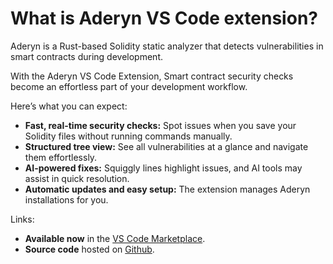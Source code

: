 # What is Aderyn VS Code extension?

Aderyn is a Rust-based Solidity static analyzer that detects vulnerabilities in smart contracts during development.&#x20;

With the Aderyn VS Code Extension, Smart contract security checks become an effortless part of your development workflow.

Here’s what you can expect:

* **Fast, real-time security checks:** Spot issues when you save your Solidity files without running commands manually.
* **Structured tree view:** See all vulnerabilities at a glance and navigate them effortlessly.
* **AI-powered fixes:** Squiggly lines highlight issues, and AI tools may assist in quick resolution.
* **Automatic updates and easy setup:** The extension manages Aderyn installations for you.

Links:

* **Available now** in the  [VS Code Marketplace](https://marketplace.visualstudio.com/items?itemName=Cyfrin.aderyn).
* **Source code** hosted on [Github](https://github.com/Cyfrin/vscode-aderyn/).

